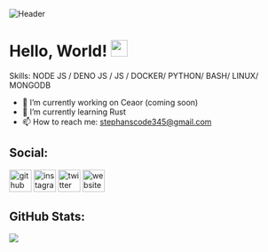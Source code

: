 ![Header](https://github.com/mark-80/mark-80/blob/main/scrappelector_by_sunshineproxy_dedlt82-pre.jpg?raw=true "Header")

# Hello, World! <img src="https://raw.githubusercontent.com/MartinHeinz/MartinHeinz/master/wave.gif" width="30px">

Skills: NODE JS / DENO JS / JS / DOCKER/ PYTHON/ BASH/ LINUX/ MONGODB

- 🔭 I’m currently working on Ceaor (coming soon) 
- 🌱 I’m currently learning Rust 
- 📫 How to reach me: stephanscode345@gmail.com 

## Social:
[<img src='https://cdn.jsdelivr.net/npm/simple-icons@3.0.1/icons/github.svg' alt='github' height='40'>](https://github.com/leJad)  [<img src='https://cdn.jsdelivr.net/npm/simple-icons@3.0.1/icons/instagram.svg' alt='instagram' height='40'>](https://www.instagram.com/thisisecma/) [<img src='https://cdn.jsdelivr.net/npm/simple-icons@3.0.1/icons/twitter.svg' alt='twitter' height='40'>](https://twitter.com/markanderson000)  [<img src='https://cdn.jsdelivr.net/npm/simple-icons@3.0.1/icons/icloud.svg' alt='website' height='40'>](https://ecblog.herokuapp.com/)  


## GitHub Stats:

<img src="https://github-readme-stats.vercel.app/api?username=leJad&&show_icons=true&title_color=ffffff&icon_color=bb2acf&text_color=daf7dc&bg_color=151515">
